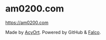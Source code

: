 # am0200.com

https://am0200.com

Made by [AcyOrt](https://acyort.com). Powered by GitHub & [Falco](https://github.com/fratercula/falco).
